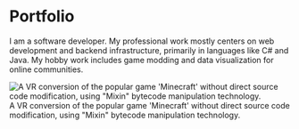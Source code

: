 # Portfolio

I am a software developer. My professional work mostly centers on web development and backend infrastructure, primarily in languages like C# and Java. My hobby work includes game modding and data visualization for online communities.

![A VR conversion of the popular game 'Minecraft' without direct source code modification, using "Mixin" bytecode manipulation technology.](http://url/to/img.png)
A VR conversion of the popular game 'Minecraft' without direct source code modification, using "Mixin" bytecode manipulation technology.

